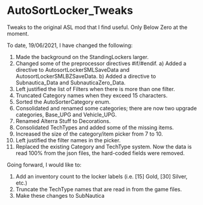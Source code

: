 # AutoSortLocker_Tweaks
Tweaks to the original ASL mod that I find useful. Only Below Zero at the moment.
 
To date, 19/06/2021, I have changed the following:
 
1) Made the background on the StandingLockers larger.
2) Changed some of the preprocessor directives #if/#endif.
  a) Added a directive to AutosortLockerSMLSaveData and AutosortLockerSMLBZSaveData.
  b) Added a directive to Subnautica_Data and SubnauticaZero_Data.
3) Left justified the list of Filters when there is more than one filter.
4) Truncated Category names when they exceed 15 characters.
5) Sorted the AutoSorterCategory enum.
6) Consolidated and renamed some categories; there are now two upgrade categories, Base_UPG and Vehicle_UPG.
7) Renamed Alterra Stuff to Decorations.
8) Consolidated TechTypes and added some of the missing items.
9) Increased the size of the category/item picker from 7 to 10.
10) Left justified the filter names in the picker.
11) Replaced the existing Category and TechType system. Now the data is read 100% from the json files, the hard-coded fields were removed.
 
Going forward, I would like to:
 
1) Add an inventory count to the locker labels (i.e. [15] Gold, [30] Silver, etc.)
2) Truncate the TechType names that are read in from the game files.
3) Make these changes to SubNautica
